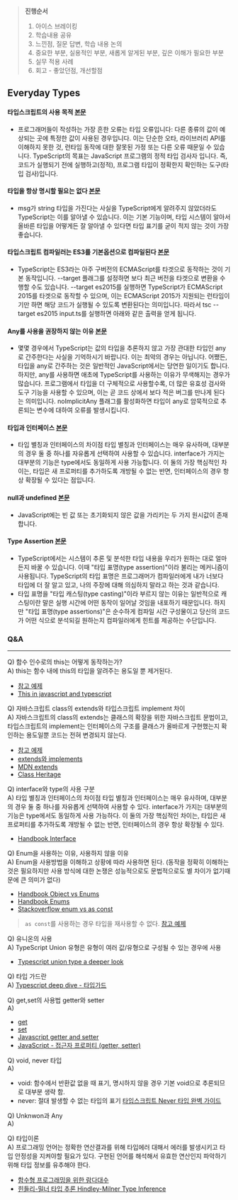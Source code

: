 > **진행순서**
> 1. 아이스 브레이킹
> 2. 학습내용 공유
> 3. 느낀점, 질문 답변, 학습 내용 논의
> 4. 중요한 부분, 실용적인 부분, 새롭게 알게된 부분, 깊은 이해가 필요한 부분
> 5. 실무 적용 사례
> 6. 회고 - 좋았던점, 개선할점


## Everyday Types
#### 타입스크립트의 사용 목적 [본문](https://www.typescriptlang.org/ko/docs/handbook/2/basic-types.html)
- 프로그래머들이 작성하는 가장 흔한 오류는 타입 오류입니다: 다른 종류의 값이 예상되는 곳에 특정한 값이 사용된 경우입니다. 이는 단순한 오타, 라이브러리 API를 이해하지 못한 것, 런타임 동작에 대한 잘못된 가정 또는 다른 오류 때문일 수 있습니다. TypeScript의 목표는 JavaScript 프로그램의 정적 타입 검사자 입니다. 즉, 코드가 실행되기 전에 실행하고(정적), 프로그램 타입이 정확한지 확인하는 도구(타입 검사)입니다.


#### 타입을 항상 명시할 필요는 없다 [본문](https://www.typescriptlang.org/ko/docs/handbook/2/basic-types.html)
- msg가 string 타입을 가진다는 사실을 TypeScript에게 알려주지 않았더라도 TypeScript는 이를 알아낼 수 있습니다. 이는 기본 기능이며, 타입 시스템이 알아서 올바른 타입을 어떻게든 잘 알아낼 수 있다면 타입 표기를 굳이 적지 않는 것이 가장 좋습니다.



#### 타입스크립트 컴파일러는 ES3를 기본옵션으로 컴파일된다 [본문](https://www.typescriptlang.org/ko/docs/handbook/2/basic-types.html#%EB%8B%A4%EC%9A%B4%EB%A0%88%EB%B2%A8%EB%A7%81)
- TypeScript는 ES3라는 아주 구버전의 ECMAScript를 타겟으로 동작하는 것이 기본 동작입니다. --target 플래그를 설정하면 보다 최근 버전을 타겟으로 변환을 수행할 수도 있습니다. --target es2015를 실행하면 TypeScript가 ECMAScript 2015를 타겟으로 동작할 수 있으며, 이는 ECMAScript 2015가 지원되는 런타임이기만 하면 해당 코드가 실행될 수 있도록 변환된다는 의미입니다. 따라서 tsc --target es2015 input.ts를 실행하면 아래와 같은 출력을 얻게 됩니다.


#### Any를 사용을 권장하지 않는 이유 [본문](https://www.typescriptlang.org/ko/docs/handbook/2/basic-types.html#%EC%97%84%EA%B2%A9%EB%8F%84)
- 몇몇 경우에서 TypeScript는 값의 타입을 추론하지 않고 가장 관대한 타입인 any로 간주한다는 사실을 기억하시기 바랍니다. 이는 최악의 경우는 아닙니다. 어쨌든, 타입을 any로 간주하는 것은 일반적인 JavaScript에서는 당연한 일이기도 합니다.  
하지만, any를 사용하면 애초에 TypeScript를 사용하는 이유가 무색해지는 경우가 많습니다. 프로그램에서 타입을 더 구체적으로 사용할수록, 더 많은 유효성 검사와 도구 기능을 사용할 수 있으며, 이는 곧 코드 상에서 보다 적은 버그를 만나게 된다는 의미입니다. noImplicitAny 플래그를 활성화하면 타입이 any로 암묵적으로 추론되는 변수에 대하여 오류를 발생시킵니다.

#### 타입과 인터페이스 [본문](https://www.typescriptlang.org/ko/docs/handbook/2/everyday-types.html#%ED%83%80%EC%9E%85-%EB%8B%A8%EC%96%B8)
- 타입 별칭과 인터페이스의 차이점 타입 별칭과 인터페이스는 매우 유사하며, 대부분의 경우 둘 중 하나를 자유롭게 선택하여 사용할 수 있습니다. interface가 가지는 대부분의 기능은 type에서도 동일하게 사용 가능합니다. 이 둘의 가장 핵심적인 차이는, 타입은 새 프로퍼티를 추가하도록 개방될 수 없는 반면, 인터페이스의 경우 항상 확장될 수 있다는 점입니다.

#### null과 undefined [본문](https://www.typescriptlang.org/ko/docs/handbook/2/everyday-types.html#null%EA%B3%BC-undefined)
- JavaScript에는 빈 값 또는 초기화되지 않은 값을 가리키는 두 가지 원시값이 존재합니다.


#### Type Assertion [본문](https://radlohead.gitbook.io/typescript-deep-dive/type-system/type-assertion)
- TypeScript에서는 시스템이 추론 및 분석한 타입 내용을 우리가 원하는 대로 얼마든지 바꿀 수 있습니다. 이때 "타입 표명(type assertion)"이라 불리는 메커니즘이 사용됩니다. TypeScript의 타입 표명은 프로그래머가 컴파일러에게 내가 너보다 타입에 더 잘 알고 있고, 나의 주장에 대해 의심하지 말라고 하는 것과 같습니다.
- 타입 표명을 "타입 캐스팅(type casting)"이라 부르지 않는 이유는 일반적으로 캐스팅이란 말은 실행 시간에 어떤 동작이 일어날 것임을 내포하기 때문입니다. 하지만 "타입 표명(type assertions)"은 순수하게 컴파일 시간 구성물이고 당신의 코드가 어떤 식으로 분석되길 원하는지 컴파일러에게 힌트를 제공하는 수단입니다.




### Q&A
---
Q) 함수 인수로의 this는 어떻게 동작하는가?  
A) this는 함수 내에 this의 타입을 알려주는 용도일 뿐 제거된다.

- [참고 예제](https://www.typescriptlang.org/play?#code/MYewdgzgLgBARgVylcMC8MAmJgILYCmYUAdAI4IEBOAngMoEA2BwKVAFAESLLicCUAbgBQPFGBIBDTJgCiANyJQAMgEtoRal2CNVwANacANDAAWksJmYAVEAHM7zIcOEAzBGFarU5yzfuOBOxQpuoAXDAAEtYAssqyzITE-DAA3sIwMCHqJDqSEBBq0CQoDszaugYEmAKCMAD09TCAvBuAwHvCAL5AA)
- [This in javascript and typescript](https://fettblog.eu/this-in-javascript-and-typescript/)


Q) 자바스크립트 class의 extends와 타입스크립트 implement 차이  
A) 자바스크립트의 class의 extends는 클래스의 확장을 위한 자바스크립트 문법이고, 타입스크립트의 implement는 인터페이스의 구조를 클래스가 올바르게 구현했는지 확인하는 용도일뿐 코드는 전혀 변경되지 않는다.  

- [참고 예제](https://playcode.io/924083/)
- [extends와 implements](https://www.howdy-mj.me/typescript/extends-and-implements/)
- [MDN extends](https://developer.mozilla.org/ko/docs/Web/JavaScript/Reference/Classes/extends)
- [Class Heritage](https://www.typescriptlang.org/docs/handbook/2/classes.html#class-heritage)


Q) interface와 type의 사용 구분  
A) 타입 별칭과 인터페이스의 차이점 타입 별칭과 인터페이스는 매우 유사하며, 대부분의 경우 둘 중 하나를 자유롭게 선택하여 사용할 수 있다. interface가 가지는 대부분의 기능은 type에서도 동일하게 사용 가능하다. 이 둘의 가장 핵심적인 차이는, 타입은 새 프로퍼티를 추가하도록 개방될 수 없는 반면, 인터페이스의 경우 항상 확장될 수 있다.

- [Handbook Interface](https://www.typescriptlang.org/ko/docs/handbook/2/everyday-types.html#%ED%83%80%EC%9E%85-%EB%8B%A8%EC%96%B8)


Q) Enum을 사용하는 이유, 사용하지 않을 이유  
A) Enum을 사용방법을 이해하고 상황에 따라 사용하면 된다. (동작을 정확히 이해하는 것은 필요하지만 사용 방식에 대한 논쟁은 성능적으로도 문법적으로도 별 차이가 없기때문에 큰 의미가 없다)
- [Handbook Object vs Enums](https://www.typescriptlang.org/docs/handbook/enums.html#objects-vs-enums)
- [Handbook Enums](https://www.typescriptlang.org/ko/docs/handbook/2/everyday-types.html#%EC%97%B4%EA%B1%B0%ED%98%95)
- [Stackoverflow enum vs as const](https://stackoverflow.com/questions/66862421/enum-vs-as-const)

> ```as const```를 사용하는 경우 타입을 재사용할 수 없다. 
> [참고 예제](https://www.typescriptlang.org/play?#code/PTAEHUFMBsGMHsC2lQBd5oBYoCoE8AHSAZVgCcBLA1UABWgEM8BzM+AVwDsATAGiwoBnUENANQAd0gAjQRVSQAUCEmYKsTKGYUAbpGF4OY0BoadYKdJMoL+gzAzIoz3UNEiPOofEVKVqAHSKymAAmkYI7NCuqGqcANag8ABmIjQUXrFOKBJMggBcISGgoAC0oACCbvCwDKgU8JkY7p7ehCTkVDQS2E6gnPCxGcwmZqDSTgzxxWWVoASMFmgYkAAeRJTInN3ymj4d-jSCeNsMq-wuoPaOltigAKoASgAywhK7SbGQZIIz5VWCFzSeCrZagNYbChbHaxUDcCjJZLfSDbExIAgUdxkUBIursJzCFJtXydajBBCcQQ0MwAUVWDEQC0gADVHBQGNJ3KAALygABEAAkYNAMOB4GRonzFBSqf12Ih8nLENJvjzQABGADc0sagng7gCIuYAApafTGe5WZQOe4AJTBFQ4ZoeMheRDi5zA9g0L5uMzMdgMZiQfiwaDqRIc+B6ERePl0hlMwR8pLYvngByoADkwgAcpAJHygioAPJfMjvQQhrSQI6oRwKVzSPCgJzunTDLD6FAIRDQ4SXX0ScXREQGDjYhZMVgcHhBRQo+WgAAiFCcsHqjVAAG9FCV7gQ1ereHuV-AJJwTyVnpBkqgr6BHhRmJh74oAL7k3X6yCG+Am1d103TgAgPe1gkXRBQGeDJ4mEXcSmvWD1TVLMFCpdUswfJCEgAJlQ9DUFwrCPy-SkaBghJBHw3kEMQyj4nVRU0P0VBMOw6DYNw5jCOIk93zEYQZVQbVgncakGAYRUGMEAIGJQ3kZLk5DtXE8ZpGkaTYOo5SEgUziqNw3TGNEoA)



Q) 유니온의 사용   
A) TypeScript Union 유형은 유형이 여러 값/유형으로 구성될 수 있는 경우에 사용
- [Typescript union type a deeper look](https://daily-dev-tips.com/posts/typescript-union-type-a-deeper-look/)


Q) 타입 가드란  
A) [Typescript deep dive - 타입가드](https://radlohead.gitbook.io/typescript-deep-dive/type-system/typeguard)

Q) get,set의 사용법 getter와 setter   
A) 
- [get](https://developer.mozilla.org/ko/docs/Web/JavaScript/Reference/Functions/get)
- [set](https://developer.mozilla.org/ko/docs/Web/JavaScript/Reference/Functions/set)
- [Javascript getter and setter](https://www.programiz.com/javascript/getter-setter)
- [JavaScript - 접근자 프로퍼티 (getter, setter)](https://velog.io/@bigbrothershin/JavaScript-%EC%A0%91%EA%B7%BC%EC%9E%90-%ED%94%84%EB%A1%9C%ED%8D%BC%ED%8B%B0-getter-setter)


Q) void, never 타입  
A) 
- void: 함수에서 반환값 없을 때 표기, 명시하지 않을 경우 기본 void으로 추론되므로 대부분 생략 함.
- never: 절대 발생할 수 없는 타입의 표기 [타입스크립트 Never 타입 완벽 가이드](https://ui.toast.com/weekly-pick/ko_20220323)


Q) Unknwon과 Any  
A) 

Q) 타입이론  
A) 프로그래밍 언어는 정확한 연산결과를 위해 타입에러 대해서 에러를 발생시키고 타입 안정성을 지켜야할 필요가 있다.
구현된 언어를 해석해서 유효한 연산인지 파악하기 위해 타입 정보를 유추해야 한다.

- [함수형 프로그래밍을 위한 람다대수](https://studyingeugene.github.io/functional-programming/introduction-to-lambda-calculus/)
- [힌들리-밀너 타입 추론 Hindley-Milner Type Inference](https://www.palindrom615.dev/hindley-milner-type-inference)



